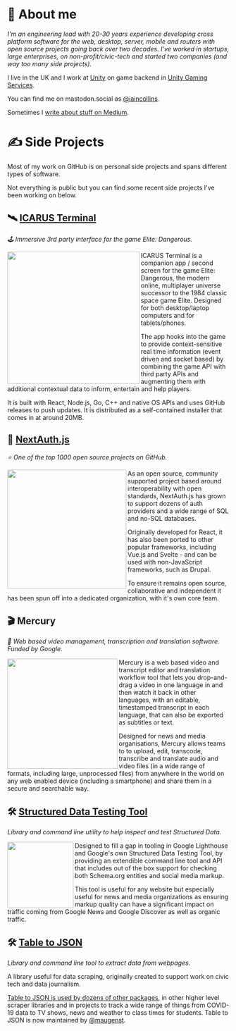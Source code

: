# 🧔 About me

_I'm an engineering lead with 20-30 years experience developing cross platform software for the web, desktop, server, mobile and routers with open source projects going back over two decades. I've worked in startups, large enterprises, on non-profit/civic-tech and started two companies (and way too many side projects)._

I live in the UK and I work at [Unity](https://unity.com/) on game backend in [Unity Gaming Services](https://unity.com/solutions/gaming-services).

You can find me on mastodon.social as <a rel="me" href="https://mastodon.social/@iaincollins">@iaincollins</a>.

Sometimes I [write about stuff on Medium](https://iaincollins.medium.com/).
 
# ✍ Side Projects

Most of my work on GitHub is on personal side projects and spans different types of software.

Not everything is public but you can find some recent side projects I've been working on below.

## 🛰 [ICARUS Terminal](https://github.com/iaincollins/icarus)

_🕹️ Immersive 3rd party interface for the game Elite: Dangerous._

<a href="https://github.com/iaincollins/icarus"><img src="https://user-images.githubusercontent.com/595695/192074952-3bfa22b1-2dd1-45f6-893e-0f56ae5b87c7.png" width="300" align="left"></a>

ICARUS Terminal is a companion app / second screen for the game Elite: Dangerous, the modern online, multiplayer universe successor to the 1984 classic space game Elite. Designed for both desktop/laptop computers and for tablets/phones.

The app hooks into the game to provide context-sensitive real time information (event driven and socket based) by combining the game API with third party APIs and augmenting them with additional contextual data to inform, entertain and help players.

It is built with React, Node.js, Go, C++ and native OS APIs and uses GitHub releases to push updates. It is distributed as a self-contained installer that comes in at around 20MB.

## 🔑 [NextAuth.js](https://next-auth.js.org)

_⭐️ One of the top 1000 open source projects on GitHub._

<a href="https://next-auth.js.org"><img src="https://user-images.githubusercontent.com/595695/151672056-ba14691b-b260-4010-8b2a-d7429c339319.png" width="270" align="left"></a>

As an open source, community supported project based around interoperability with open standards, NextAuth.js has grown to support dozens of auth providers and a wide range of SQL and no-SQL databases.

Originally developed for React, it has also been ported to other popular frameworks, including Vue.js and Svelte - and can be used with non-JavaScript frameworks, such as Drupal.

To ensure it remains open source, collaborative and independent it has been spun off into a dedicated organization, with it's own core team.

## 🎬 Mercury

_📼 Web based video management, transcription and translation software. Funded by Google._

<img src="https://user-images.githubusercontent.com/595695/136658187-c3ef9888-e17f-4c50-aa2f-d54eec2a276b.png" width="250" align="left">

Mercury is a web based video and transcript editor and translation workflow tool that lets you drop-and-drag a video in one language in and then watch it back in other languages, with an editable, timestamped transcript in each language, that can also be exported as subtitles or text.

Designed for news and media organisations, Mercury allows teams to to upload, edit, transcode, transcribe and translate audio and video files (in a wide range of formats, including large, unprocessed files) from anywhere in the world on any web enabled device (including a smartphone) and share them in a secure and searchable way.

## 🛠 [Structured Data Testing Tool](https://github.com/glitchdigital/structured-data-testing-tool)

_Library and command line utility to help inspect and test Structured Data._

<img src="https://user-images.githubusercontent.com/595695/136657786-ec1f4db5-433b-41d0-b276-50469e3e9cb0.png" width="150" align="left">

Designed to fill a gap in tooling in Google Lighthouse and Google's own Structured Data Testing Tool, by providing an extendible command line tool and API that includes out of the box support for checking both Schema.org entities and social media markup.

This tool is useful for any website but especially useful for news and media organizations as ensuring markup quality can have a significant impact on traffic coming from Google News and Google Discover as well as organic traffic.

## 🛠 [Table to JSON](https://www.npmjs.com/package/tabletojson)

_Library and command line tool to extract data from webpages._

A library useful for data scraping, originally created to support work on civic tech and data journalism.

[Table to JSON is used by dozens of other packages](https://www.npmjs.com/browse/depended/tabletojson), in other higher level scraper libraries and in projects to track a wide range of things from COVID-19 data to TV shows, news and weather to class times for students. Table to JSON is now maintained by [@maugenst](https://github.com/maugenst).
